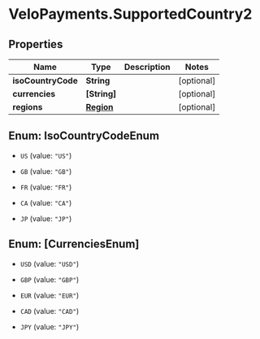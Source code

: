 # VeloPayments.SupportedCountry2

## Properties

Name | Type | Description | Notes
------------ | ------------- | ------------- | -------------
**isoCountryCode** | **String** |  | [optional] 
**currencies** | **[String]** |  | [optional] 
**regions** | [**Region**](Region.md) |  | [optional] 



## Enum: IsoCountryCodeEnum


* `US` (value: `"US"`)

* `GB` (value: `"GB"`)

* `FR` (value: `"FR"`)

* `CA` (value: `"CA"`)

* `JP` (value: `"JP"`)





## Enum: [CurrenciesEnum]


* `USD` (value: `"USD"`)

* `GBP` (value: `"GBP"`)

* `EUR` (value: `"EUR"`)

* `CAD` (value: `"CAD"`)

* `JPY` (value: `"JPY"`)





